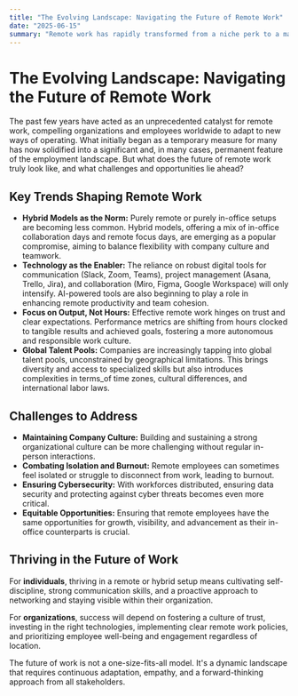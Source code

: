 ```yaml
---
title: "The Evolving Landscape: Navigating the Future of Remote Work"
date: "2025-06-15"
summary: "Remote work has rapidly transformed from a niche perk to a mainstream reality. What does its future hold, and how can individuals and organizations adapt to thrive in this new era?"
---
```


# The Evolving Landscape: Navigating the Future of Remote Work

The past few years have acted as an unprecedented catalyst for remote work, compelling organizations and employees worldwide to adapt to new ways of operating. What initially began as a temporary measure for many has now solidified into a significant and, in many cases, permanent feature of the employment landscape. But what does the future of remote work truly look like, and what challenges and opportunities lie ahead?

## Key Trends Shaping Remote Work

*   **Hybrid Models as the Norm:** Purely remote or purely in-office setups are becoming less common. Hybrid models, offering a mix of in-office collaboration days and remote focus days, are emerging as a popular compromise, aiming to balance flexibility with company culture and teamwork.
*   **Technology as the Enabler:** The reliance on robust digital tools for communication (Slack, Zoom, Teams), project management (Asana, Trello, Jira), and collaboration (Miro, Figma, Google Workspace) will only intensify. AI-powered tools are also beginning to play a role in enhancing remote productivity and team cohesion.
*   **Focus on Output, Not Hours:** Effective remote work hinges on trust and clear expectations. Performance metrics are shifting from hours clocked to tangible results and achieved goals, fostering a more autonomous and responsible work culture.
*   **Global Talent Pools:** Companies are increasingly tapping into global talent pools, unconstrained by geographical limitations. This brings diversity and access to specialized skills but also introduces complexities in terms_of time zones, cultural differences, and international labor laws.

## Challenges to Address

*   **Maintaining Company Culture:** Building and sustaining a strong organizational culture can be more challenging without regular in-person interactions.
*   **Combating Isolation and Burnout:** Remote employees can sometimes feel isolated or struggle to disconnect from work, leading to burnout.
*   **Ensuring Cybersecurity:** With workforces distributed, ensuring data security and protecting against cyber threats becomes even more critical.
*   **Equitable Opportunities:** Ensuring that remote employees have the same opportunities for growth, visibility, and advancement as their in-office counterparts is crucial.

## Thriving in the Future of Work

For **individuals**, thriving in a remote or hybrid setup means cultivating self-discipline, strong communication skills, and a proactive approach to networking and staying visible within their organization.

For **organizations**, success will depend on fostering a culture of trust, investing in the right technologies, implementing clear remote work policies, and prioritizing employee well-being and engagement regardless of location.

The future of work is not a one-size-fits-all model. It's a dynamic landscape that requires continuous adaptation, empathy, and a forward-thinking approach from all stakeholders.
